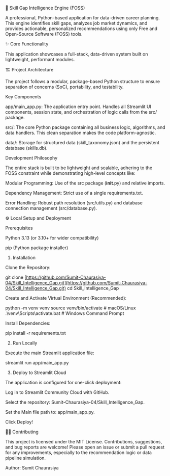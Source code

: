 🧠 Skill Gap Intelligence Engine (FOSS)

A professional, Python-based application for data-driven career planning. This engine identifies skill gaps, analyzes job market dynamics, and provides actionable, personalized recommendations using only Free and Open-Source Software (FOSS) tools.

✨ Core Functionality

This application showcases a full-stack, data-driven system built on lightweight, performant modules.


🏗️ Project Architecture

The project follows a modular, package-based Python structure to ensure separation of concerns (SoC), portability, and testability.

Key Components

app/main_app.py: The application entry point. Handles all Streamlit UI components, session state, and orchestration of logic calls from the src/ package.

src/: The core Python package containing all business logic, algorithms, and data handlers. This clean separation makes the code platform-agnostic.

data/: Storage for structured data (skill_taxonomy.json) and the persistent database (skills.db).

Development Philosophy

The entire stack is built to be lightweight and scalable, adhering to the FOSS constraint while demonstrating high-level concepts like:

Modular Programming: Use of the src package (__init__.py) and relative imports.

Dependency Management: Strict use of a single requirements.txt.

Error Handling: Robust path resolution (src/utils.py) and database connection management (src/database.py).

⚙️ Local Setup and Deployment

Prerequisites

Python 3.13 (or 3.10+ for wider compatibility)

pip (Python package installer)

1. Installation

Clone the Repository:

git clone [https://github.com/Sumit-Chaurasiya-04/Skill_Intelligence_Gap.git](https://github.com/Sumit-Chaurasiya-04/Skill_Intelligence_Gap.git)
cd Skill_Intelligence_Gap


Create and Activate Virtual Environment (Recommended):

python -m venv venv
source venv/bin/activate  # macOS/Linux
.\venv\Scripts\activate.bat # Windows Command Prompt


Install Dependencies:

pip install -r requirements.txt


2. Run Locally

Execute the main Streamlit application file:

streamlit run app/main_app.py


3. Deploy to Streamlit Cloud

The application is configured for one-click deployment:

Log in to Streamlit Community Cloud with GitHub.

Select the repository: Sumit-Chaurasiya-04/Skill_Intelligence_Gap.

Set the Main file path to: app/main_app.py.

Click Deploy!

👨‍💻 Contributing

This project is licensed under the MIT License. Contributions, suggestions, and bug reports are welcome! Please open an issue or submit a pull request for any improvements, especially to the recommendation logic or data pipeline simulation.

Author: Sumit Chaurasiya
